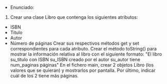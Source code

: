 - Enunciado:

1. Crear una clase Libro que contenga los siguientes atributos:
- ISBN
- Titulo
- Autor
- Número de páginas
  Crear sus respectivos métodos get y set correspondientes para cada atributo.
  Crear el método toString() para mostrar la información relativa al libro con el siguiente formato:
  "El libro su_titulo con ISBN su_ISBN creado por el autor su_autor tiene num_paginas páginas"
  En el fichero main, crear 2 objetos Libro (los valores que se quieran) y mostrarlos por pantalla.
  Por último, indicar cuál de los 2 tiene más páginas.